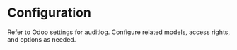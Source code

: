 # Configuration

Refer to Odoo settings for auditlog. Configure related models, access rights, and options as needed.
